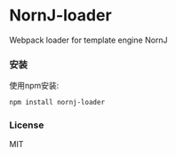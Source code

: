 ﻿# NornJ-loader
Webpack loader for template engine NornJ

### 安装

使用npm安装:

```sh
npm install nornj-loader
```

### License

MIT
